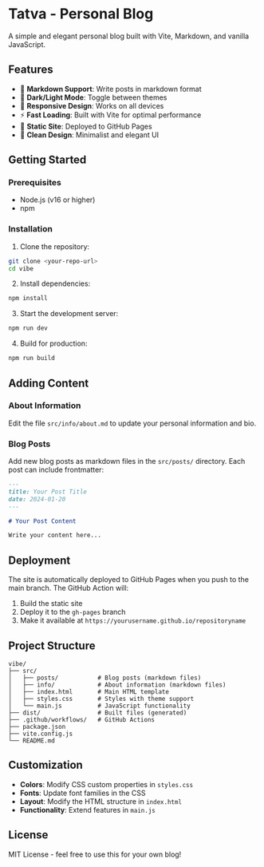 # Tatva - Personal Blog

A simple and elegant personal blog built with Vite, Markdown, and vanilla JavaScript.

## Features

- 📝 **Markdown Support**: Write posts in markdown format
- 🌙 **Dark/Light Mode**: Toggle between themes
- 📱 **Responsive Design**: Works on all devices
- ⚡ **Fast Loading**: Built with Vite for optimal performance
- 🚀 **Static Site**: Deployed to GitHub Pages
- 🎨 **Clean Design**: Minimalist and elegant UI

## Getting Started

### Prerequisites

- Node.js (v16 or higher)
- npm

### Installation

1. Clone the repository:
```bash
git clone <your-repo-url>
cd vibe
```

2. Install dependencies:
```bash
npm install
```

3. Start the development server:
```bash
npm run dev
```

4. Build for production:
```bash
npm run build
```

## Adding Content

### About Information

Edit the file `src/info/about.md` to update your personal information and bio.

### Blog Posts

Add new blog posts as markdown files in the `src/posts/` directory. Each post can include frontmatter:

```markdown
---
title: Your Post Title
date: 2024-01-20
---

# Your Post Content

Write your content here...
```

## Deployment

The site is automatically deployed to GitHub Pages when you push to the main branch. The GitHub Action will:

1. Build the static site
2. Deploy it to the `gh-pages` branch
3. Make it available at `https://yourusername.github.io/repositoryname`

## Project Structure

```
vibe/
├── src/
│   ├── posts/           # Blog posts (markdown files)
│   ├── info/            # About information (markdown files)
│   ├── index.html       # Main HTML template
│   ├── styles.css       # Styles with theme support
│   └── main.js          # JavaScript functionality
├── dist/                # Built files (generated)
├── .github/workflows/   # GitHub Actions
├── package.json
├── vite.config.js
└── README.md
```

## Customization

- **Colors**: Modify CSS custom properties in `styles.css`
- **Fonts**: Update font families in the CSS
- **Layout**: Modify the HTML structure in `index.html`
- **Functionality**: Extend features in `main.js`

## License

MIT License - feel free to use this for your own blog!